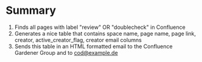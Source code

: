 Summary
=============
1. Finds all pages with label "review" OR "doublecheck" in Confluence
2. Generates a nice table that contains space name, page name, page link, creator, active_creator_flag, creator email columns
3. Sends this table in an HTML formatted email to the Confluence Gardener Group and to cod@example.de


